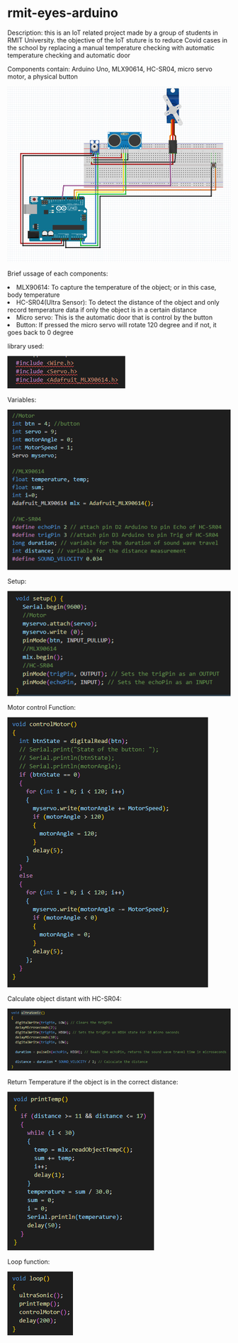 # rmit-eyes-arduino

Description: this is an IoT related project made by a group of students in RMIT University. the objective of the IoT stuture is to reduce Covid cases in the school by replacing a manual temperature checking with automatic temperature checking and automatic door

Components contain: Arduino Uno, MLX90614, HC-SR04, micro servo motor, a physical button

![](images/semi-design.png)

Brief ussage of each components: 
<li>MLX90614: To capture the temperature of the object; or in this case, body temperature</li>
<li>HC-SR04(Ultra Sensor): To detect the distance of the object and only record temperature data if only the object is in a certain distance</li>
<li>Micro servo: This is the automatic door that is control by the button</li>
<li>
Button: If pressed the micro servo will rotate 120 degree and if not, it goes back to 0 degree </li>

<p>library used: </p>

![](images/Libraries.png)

<p>Variables: </p>

![](images/variables.png)

<p>Setup:</p>

![](images/setup.png)

<p>Motor control Function:</p>

![](images/motorFunction.png)

<p>Calculate object distant with HC-SR04:</p>

![](images/ultraSonic.png)

<p>Return Temperature if the object is in the correct distance:</p>

![](images/printTemp.png)

<p>Loop function:</p>

![](images/loop.png)